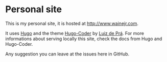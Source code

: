 # Personal site

This is my personal site, it is hosted at http://www.wainejr.com.

It uses [Hugo](https://gohugo.io) and the theme [Hugo-Coder](https://github.com/luizdepra/hugo-coder) by [Luiz de Prá](https://github.com/luizdepra).
For more informations about serving locally this site, check the docs from Hugo and Hugo-Coder.

Any suggestion you can leave at the issues here in GitHub.
